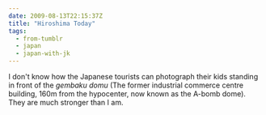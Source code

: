 ```yaml
---
date: 2009-08-13T22:15:37Z
title: "Hiroshima Today"
tags:
  - from-tumblr
  - japan
  - japan-with-jk
---
```


I don't know how the Japanese tourists can photograph their kids standing in front of the _gembaku domu_ (The former industrial commerce centre building, 160m from the hypocenter, now known as the A-bomb dome). They are much stronger than I am.

